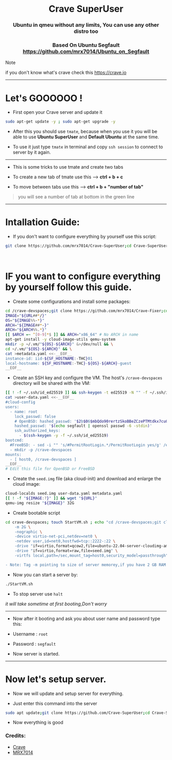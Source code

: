 <div align="center">

# Crave SuperUser

### Ubuntu in qmeu without any limits, You can use any other distro too

### Based On Ubuntu Segfault https://github.com/mrx7014/Ubuntu_on_Segfault

</div>

>[!NOTE]
> if you don't know what's crave check this https://crave.io
>

<hr />

# Let's GOOOOOO !

- First open your Crave server and update it

```sh
sudo apt-get update -y ; sudo apt-get upgrade -y
```

- After this you should use `tmate`, because when you use it you will be able to use **Ubuntu SuperUser** and **Default Ubuntu** at the same time.

- To use it just type `tmate` in terminal and copy `ssh session` to connect to server by it again.

<hr />

- This is some tricks to use tmate and create two tabs

- To create a new tab of tmate use this --> **ctrl + b + c**
- To move between tabs use this --> **ctrl + b + "number of tab"**
> you will see a number of tab at bottom in the green line
>

<hr />

# Intallation Guide:

- If you don't want to configure everything by yourself use this script:
```sh
git clone https://github.com/mrx7014/Crave-SuperUser;cd Crave-SuperUser;chmod +x Crave-SuperUser.sh;./Crave-SuperUser.sh
```
<br />

# IF you want to configure everything by yourself follow this guide.

- Create some configurations and install some packages:
```sh
cd /crave-devspaces;git clone https://github.com/mrx7014/Crave-Fixer;cd Crave-Fixer;sudo mv /etc/apt/sources.list /etc/apt/sources.list.old;sudo cp /crave-devspaces/Crave-Fixer/sources.list /etc/apt; sudo apt-get update -y;sudo apt-get upgrade -y;[[ -z $URL ]] && URL="https://cloud-images.ubuntu.com/releases/jammy/release/ubuntu-22.04-server-cloudimg-amd64.img"
IMAGE="${URL##*/}"
OS="${IMAGE%%-*}"
ARCH="${IMAGE##*-}"
ARCH="${ARCH%%.*}"
[[ $ARCH =~ ^[0-9]*$ ]] && ARCH="x86_64" # No ARCH in name
apt-get install -y cloud-image-utils qemu-system
mkdir -p ~/.vm/"${OS}-${ARCH}" &>/dev/null && \
cd ~/.vm/"${OS}-${ARCH}" && \
cat >metadata.yaml <<-__EOF__
instance-id: iid-${SF_HOSTNAME:-THC}01
local-hostname: ${SF_HOSTNAME:-THC}-${OS}-${ARCH}-guest
__EOF__

```

- Create an SSH key and configure the VM. The host's `/crave-devspaces` directory will be shared with the VM:
```sh
[[ ! -f ~/.ssh/id_ed25519 ]] && ssh-keygen -t ed25519 -N "" -f ~/.ssh/id_ed25519
cat >user-data.yaml <<-__EOF__
#cloud-config
users:
  - name: root
    lock_passwd: false
    # OpenBSD: hashed_passwd: '$2b$06$mbQdo90rertzSkoBBeZCzePTMtdkx7cuOax8xv.1W5ta0tJiNAlMG'
    hashed_passwd: '$(echo segfault | openssl passwd -6 -stdin)'
    ssh_authorized_keys:
      - $(ssh-keygen -y -f ~/.ssh/id_ed25519)
bootcmd:
  #FreeBSD: - sed -i "" 's/#PermitRootLogin.*/PermitRootLogin yes/g' /etc/ssh/sshd_config
  - mkdir -p /crave-devspaces
mounts:
  - [ host0, /crave-devspaces ]
__EOF__
# Edit this file for OpenBSD or FreeBSD

```

- Create the `seed.img` file (aka cloud-init) and download and enlarge the cloud image:
```sh
cloud-localds seed.img user-data.yaml metadata.yaml
[[ ! -f "${IMAGE:?}" ]] && wget "${URL}"
qemu-img resize "${IMAGE}" 32G
```
- Create bootable script
```sh
cd crave-devspaces; touch StartVM.sh ; echo "cd /crave-devspaces;git clone https://github.com/mrx7014/Crave-Fixer;cd Crave-Fixer;sudo mv /etc/apt/sources.list /etc/apt/sources.list.old;sudo cp /crave-devspaces/Crave-Fixer/sources.list /etc/apt; sudo apt-get update -y;sudo apt-get upgrade -y;cd .vm/ubuntu ; qemu-system-x86_64 \
    -m 2G \
    -nographic \
    -device virtio-net-pci,netdev=net0 \
    -netdev user,id=net0,hostfwd=tcp::2222-:22 \
    -drive "if=virtio,format=qcow2,file=ubuntu-22.04-server-cloudimg-amd64.img" \
    -drive "if=virtio,format=raw,file=seed.img" \
    -virtfs local,path=/sec,mount_tag=host0,security_model=passthrough" >> StartVM.sh ; chmod +x StartVM.sh
```
```diff
- Note: Tag -m pointing to size of server memorey,if you have 2 GB RAM "at a usual of server keep it,And if you have more than 2GB of RAM change the number "2" to what you want
```
- Now you can start a server by:
```sh
./StartVM.sh
```

- To stop server use `halt`

*it will take sometime at first booting,Don't worry*
_____

- Now after it booting and ask you about user name and password type this:

- Username : `root`
- Password : `segfault`

- Now server is started.

__________

# Now let's setup server.

- Now we will update and setup server for everything.

- Just enter this command into the server
```sh
sudo apt update;git clone https://github.com/Crave-SuperUser;cd Crave-SuperUser;chmod +x setupserver.sh;./setupserver.sh
```
- Now everything is good

### Credits:
- <a href="https://crave.io">Crave</a>
- <a href="github.com/mrx7014">MRX7014</a>
